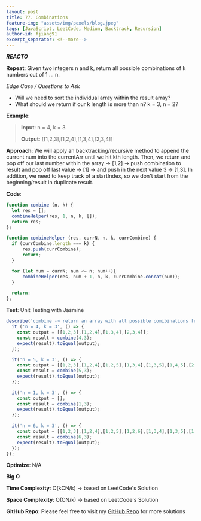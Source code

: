 ```yaml
---
layout: post
title: 77. Combinations
feature-img: "assets/img/pexels/blog.jpeg"
tags: [JavaScript, LeetCode, Medium, Backtrack, Recursion]
author-id: fjiang91
excerpt_separator: <!--more-->
---
```


***REACTO***

**Repeat**: Given two integers n and k, return all possible combinations of k numbers out of 1 ... n.

*Edge Case / Questions to Ask*
* Will we need to sort the individual array within the result array?
* What should we return if our k length is more than n? k = 3, n = 2?
<!--more-->

**Example**:
> **Input**:
> n = 4, k = 3
>
> **Output**:
> [[1,2,3],[1,2,4],[1,3,4],[2,3,4]]

**Approach**: We will apply an backtracking/recursive method to append the current num into the currentArr until we hit kth length. Then, we return and pop off our last number within the array -> [1,2] -> push combination to result and pop off last value -> [1] -> and push in the next value 3 -> [1,3]. In addition, we need to keep track of a startIndex, so we don't start from the beginning/result in duplicate result.

**Code**:
```javascript
function combine (n, k) {
  let res = [];
  combineHelper(res, 1, n, k, []);
  return res;
};

function combineHelper (res, currN, n, k, currCombine) {
  if (currCombine.length === k) {
      res.push(currCombine);
      return;
  }

  for (let num = currN; num <= n; num++){
      combineHelper(res, num + 1, n, k, currCombine.concat(num));
  }

  return;
};
```

**Test**: Unit Testing with Jasmine
```javascript
describe('combine -> return an array with all possible comibinations from 0...n with k size', () => {
  it ('n = 4, k = 3', () => {
    const output = [[1,2,3],[1,2,4],[1,3,4],[2,3,4]];
    const result = combine(4,3);
    expect(result).toEqual(output);
  });

  it('n = 5, k = 3', () => {
    const output = [[1,2,3],[1,2,4],[1,2,5],[1,3,4],[1,3,5],[1,4,5],[2,3,4],[2,3,5],[2,4,5],[3,4,5]];
    const result = combine(5,3);
    expect(result).toEqual(output);
  });

  it('n = 1, k = 3', () => {
    const output = [];
    const result = combine(1,3);
    expect(result).toEqual(output);
  });

  it('n = 6, k = 3', () => {
    const output = [[1,2,3],[1,2,4],[1,2,5],[1,2,6],[1,3,4],[1,3,5],[1,3,6],[1,4,5],[1,4,6],[1,5,6],[2,3,4],[2,3,5],[2,3,6],[2,4,5],[2,4,6],[2,5,6],[3,4,5],[3,4,6],[3,5,6],[4,5,6]];
    const result = combine(6,3);
    expect(result).toEqual(output);
  });
});
```

**Optimize**:
N/A

**Big O**

**Time Complexity**: O(kCN/k) -> based on LeetCode's Solution

**Space Complexity**: O(CN/k) -> based on LeetCode's Solution

**GitHub Repo**: Please feel free to visit my [GitHub Repo](https://github.com/fjiang91/LeetCode-Solutions) for more solutions
